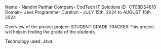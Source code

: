 Name - Nandini Parihar
Company- CodTech IT Solutions
ID- CT08DS4818
Domain- Java Programmer 
Duration - JULY 15th, 2024 to AUGUST 15th 2024

Overview of the project
project: STUDENT GRADE TRACKER
This project will help in finding the grade of the students.

Technology used:
Java

